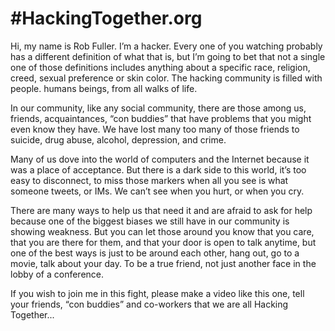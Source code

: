# #HackingTogether.org
Hi, my name is Rob Fuller. I’m a hacker. Every one of you watching probably has a different definition of what that is, but I’m going to bet that not a single one of those definitions includes anything about a specific race, religion, creed, sexual preference or skin color. The hacking community is filled with people. humans beings, from all walks of life. 

In our community, like any social community, there are those among us, friends, acquaintances, “con buddies” that have problems that you might even know they have. We have lost many too many of those friends to suicide, drug abuse, alcohol, depression, and crime.

Many of us dove into the world of computers and the Internet because it was a place of acceptance. But there is a dark side to this world, it’s too easy to disconnect, to miss those markers when all you see is what someone tweets, or IMs. We can’t see when you hurt, or when you cry.

There are many ways to help us that need it and are afraid to ask for help because one of the biggest biases we still have in our community is showing weakness. But you can let those around you know that you care, that you are there for them, and that your door is open to talk anytime, but one of the best ways is just to be around each other, hang out, go to a movie, talk about your day. To be a true friend, not just another face in the lobby of a conference.

If you wish to join me in this fight, please make a video like this one, tell your friends, “con buddies” and co-workers that we are all Hacking Together...
